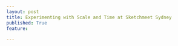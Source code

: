 ```yaml
---
layout: post
title: Experimenting with Scale and Time at Sketchmeet Sydney
published: True
feature: 

---
```


